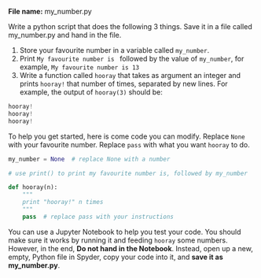 **File name:** my_number.py

Write a python script that does the following 3 things. Save it in a file called my_number.py and hand in the file.

1. Store your favourite number in a variable called `my_number`. 
2. Print `My favourite number is ` followed by the value of `my_number`, for example,  `My favourite number is 13`
3. Write a function called `hooray` that takes as argument an integer and prints `hooray!` that number of times, separated by new lines. For example, the output of `hooray(3)` should be:

```python
hooray!
hooray!
hooray!
```

To help you get started, here is come code you can modify. Replace `None` with your favourite number. Replace `pass` with what you want `hooray` to do. 


```python
my_number = None  # replace None with a number

# use print() to print my favourite number is, followed by my_number

def hooray(n):
    """
    print "hooray!" n times
    """
    pass  # replace pass with your instructions
```

You can use a Jupyter Notebook to help you test your code. You should make sure it works by running it and feeding `hooray` some numbers. However, in the end, **Do not hand in the Notebook**. Instead, open up a new, empty, Python file in Spyder, copy your code into it, and **save it as my_number.py**.